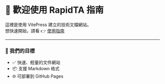 # 👋 歡迎使用 RapidTA 指南

這裡是使用 VitePress 建立的技術文檔網站。  
想快速開始，請看 👉 [使用指南](./guide/)

---

### 🎯 我們的目標

- ✅ 快速、輕量的文件網站
- 📦 支援 Markdown 格式
- 🌐 可部署到 GitHub Pages